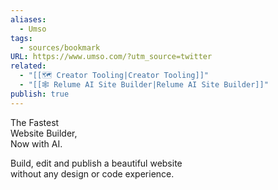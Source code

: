 ```yaml
---
aliases:
  - Umso
tags:
  - sources/bookmark
URL: https://www.umso.com/?utm_source=twitter
related:
  - "[[🗺️ Creator Tooling|Creator Tooling]]"
  - "[[🕸️ Relume AI Site Builder|Relume AI Site Builder]]"
publish: true
---
```


The Fastest  
Website Builder,  
Now with AI.

Build, edit and publish a beautiful website  
without any design or code experience.